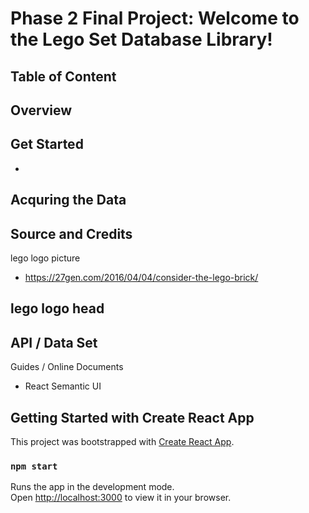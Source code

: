 # Phase 2 Final Project: Welcome to the Lego Set Database Library!

<!-- Gif of webpage functioning preview -->


## Table of Content


## Overview


## Get Started
- 


## Acquring the Data


## Source and Credits

lego logo picture
- https://27gen.com/2016/04/04/consider-the-lego-brick/

lego logo head
- 

API / Data Set
- 

Guides / Online Documents
- React Semantic UI 


## Getting Started with Create React App

This project was bootstrapped with [Create React App](https://github.com/facebook/create-react-app).


### `npm start`

Runs the app in the development mode.\
Open [http://localhost:3000](http://localhost:3000) to view it in your browser.

